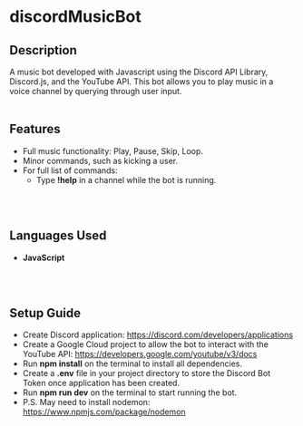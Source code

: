 <h1>discordMusicBot</h1>

<h2>Description</h2>
A music bot developed with Javascript using the Discord API Library, Discord.js, and the YouTube API. This bot allows you to play music in a voice channel by querying through user input.
<br>
<br>
<h2>Features</h2>

- Full music functionality: Play, Pause, Skip, Loop.
- Minor commands, such as kicking a user.
- For full list of commands:
    - Type <b>!help</b> in a channel while the bot is running.
<br>
<br>
<h2>Languages Used</h2>

- <b>JavaScript</b>
<br>
<br>
<h2>Setup Guide</h2>

- Create Discord application: https://discord.com/developers/applications
- Create a Google Cloud project to allow the bot to interact with the YouTube API: https://developers.google.com/youtube/v3/docs
- Run <b>npm install</b> on the terminal to install all dependencies.
- Create a <b>.env</b> file in your project directory to store the Discord Bot Token once application has been created.
- Run <b>npm run dev</b> on the terminal to start running the bot.
- P.S. May need to install nodemon: https://www.npmjs.com/package/nodemon
